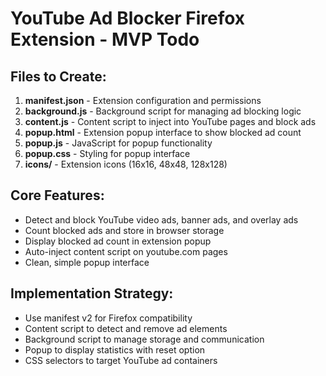 # YouTube Ad Blocker Firefox Extension - MVP Todo

## Files to Create:
1. **manifest.json** - Extension configuration and permissions
2. **background.js** - Background script for managing ad blocking logic
3. **content.js** - Content script to inject into YouTube pages and block ads
4. **popup.html** - Extension popup interface to show blocked ad count
5. **popup.js** - JavaScript for popup functionality
6. **popup.css** - Styling for popup interface
7. **icons/** - Extension icons (16x16, 48x48, 128x128)

## Core Features:
- Detect and block YouTube video ads, banner ads, and overlay ads
- Count blocked ads and store in browser storage
- Display blocked ad count in extension popup
- Auto-inject content script on youtube.com pages
- Clean, simple popup interface

## Implementation Strategy:
- Use manifest v2 for Firefox compatibility
- Content script to detect and remove ad elements
- Background script to manage storage and communication
- Popup to display statistics with reset option
- CSS selectors to target YouTube ad containers